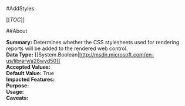 #AddStyles

[[_TOC_]]

##About

**Summary:**  Determines whether the CSS stylesheets used for rendering reports will be added to the rendered web control.   
**Data Type:** [[System.Boolean|http://msdn.microsoft.com/en-us/library/a28wyd50]]  
**Accepted Values:**   
**Default Value:** True  
**Impacted Features:**   
**Purpose:**   
**Usage:**   
**Caveats:**   

